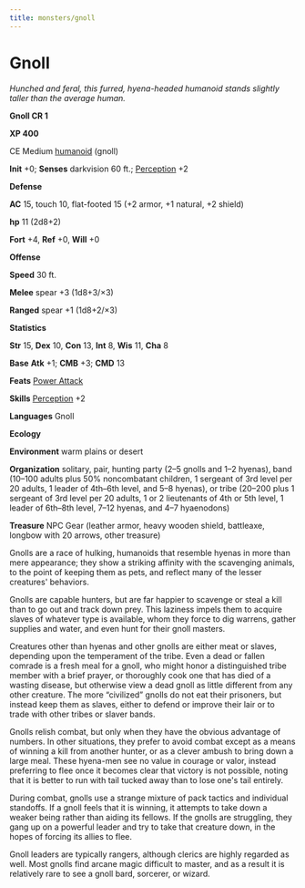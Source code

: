 ```yaml
---
title: monsters/gnoll
---
```

# Gnoll

_Hunched and feral, this furred, hyena-headed humanoid stands slightly taller than the average human._

**Gnoll CR 1**

**XP 400**

CE Medium [humanoid](creatureTypes#_humanoid) (gnoll)

**Init** +0; **Senses** darkvision 60 ft.; [Perception](../skills/perception#_perception) +2

**Defense**

**AC** 15, touch 10, flat-footed 15 (+2 armor, +1 natural, +2 shield)

**hp** 11 (2d8+2)

**Fort** +4, **Ref** +0, **Will** +0

**Offense**

**Speed** 30 ft.

**Melee** spear +3 (1d8+3/×3)

**Ranged** spear +1 (1d8+2/×3)

**Statistics**

**Str** 15, **Dex** 10, **Con** 13, **Int** 8, **Wis** 11, **Cha** 8

**Base**  **Atk** +1; **CMB** +3; **CMD** 13

**Feats** [Power Attack](../feats#_power-attack)

**Skills** [Perception](../skills/perception#_perception) +2

**Languages** Gnoll

**Ecology**

**Environment** warm plains or desert

**Organization** solitary, pair, hunting party (2–5 gnolls and 1–2 hyenas), band (10–100 adults plus 50% noncombatant children, 1 sergeant of 3rd level per 20 adults, 1 leader of 4th–6th level, and 5–8 hyenas), or tribe (20–200 plus 1 sergeant of 3rd level per 20 adults, 1 or 2 lieutenants of 4th or 5th level, 1 leader of 6th–8th level, 7–12 hyenas, and 4–7 hyaenodons)

**Treasure** NPC Gear (leather armor, heavy wooden shield, battleaxe, longbow with 20 arrows, other treasure)

Gnolls are a race of hulking, humanoids that resemble hyenas in more than mere appearance; they show a striking affinity with the scavenging animals, to the point of keeping them as pets, and reflect many of the lesser creatures' behaviors.

Gnolls are capable hunters, but are far happier to scavenge or steal a kill than to go out and track down prey. This laziness impels them to acquire slaves of whatever type is available, whom they force to dig warrens, gather supplies and water, and even hunt for their gnoll masters.

Creatures other than hyenas and other gnolls are either meat or slaves, depending upon the temperament of the tribe. Even a dead or fallen comrade is a fresh meal for a gnoll, who might honor a distinguished tribe member with a brief prayer, or thoroughly cook one that has died of a wasting disease, but otherwise view a dead gnoll as little different from any other creature. The more “civilized” gnolls do not eat their prisoners, but instead keep them as slaves, either to defend or improve their lair or to trade with other tribes or slaver bands.

Gnolls relish combat, but only when they have the obvious advantage of numbers. In other situations, they prefer to avoid combat except as a means of winning a kill from another hunter, or as a clever ambush to bring down a large meal. These hyena-men see no value in courage or valor, instead preferring to flee once it becomes clear that victory is not possible, noting that it is better to run with tail tucked away than to lose one's tail entirely.

During combat, gnolls use a strange mixture of pack tactics and individual standoffs. If a gnoll feels that it is winning, it attempts to take down a weaker being rather than aiding its fellows. If the gnolls are struggling, they gang up on a powerful leader and try to take that creature down, in the hopes of forcing its allies to flee.

Gnoll leaders are typically rangers, although clerics are highly regarded as well. Most gnolls find arcane magic difficult to master, and as a result it is relatively rare to see a gnoll bard, sorcerer, or wizard.

